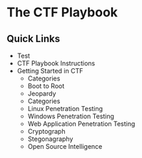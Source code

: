 # The CTF Playbook 

## Quick Links

* Test
* CTF Playbook Instructions
* Getting Started in CTF
  * Categories
  * Boot to Root
  * Jeopardy
  * Categories
  * Linux Penetration Testing
  * Windows Penetration Testing
  * Web Application Penetration Testing
  * Cryptograph
  * Stegonagraphy
  * Open Source Intelligence